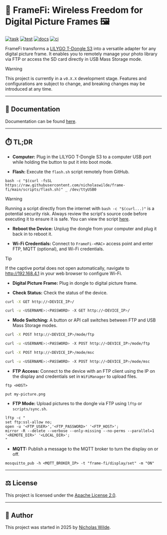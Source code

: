 # :signal_strength: FrameFi: Wireless Freedom for Digital Picture Frames :framed_picture:
[![task](https://img.shields.io/badge/Task-Enabled-brightgreen?style=for-the-badge&logo=task&logoColor=white)](https://taskfile.dev/#/)
[![test](https://img.shields.io/github/actions/workflow/status/nicholaswilde/frame-fi/test.yaml?label=test&style=for-the-badge&branch=main)](https://github.com/nicholaswilde/frame-fi/actions/workflows/test.yaml)
[![docs](https://img.shields.io/github/actions/workflow/status/nicholaswilde/frame-fi/docs.yaml?label=docs&style=for-the-badge&branch=main)](https://github.com/nicholaswilde/frame-fi/actions/workflows/docs.yaml)
[![ci](https://img.shields.io/github/actions/workflow/status/nicholaswilde/frame-fi/ci.yaml?label=ci&style=for-the-badge&branch=v0.1.0)](https://github.com/nicholaswilde/frame-fi/actions/workflows/ci.yaml)

FrameFi transforms a [LILYGO T-Dongle S3][1] into a versatile adapter for any digital picture frame. It enables you to remotely manage your photo library via FTP or access the SD card directly in USB Mass Storage mode.

> [!WARNING]
> This project is currently in a `v0.X.X` development stage. Features and configurations are subject to change, and breaking changes may be introduced at any time.

---

## :book: Documentation

Documentation can be found [here][2].

---

## :stopwatch: TL;DR

- **Computer:** Plug in the LILYGO T-Dongle S3 to a computer USB port while holding the button to put it into boot mode.

- **Flash:** Execute the `flash.sh` script remotely from GitHub.

```shell
bash -c "$(curl -fsSL https://raw.githubusercontent.com/nicholaswilde/frame-fi/main/scripts/flash.sh)" _ /dev/ttyUSB0
```

> [!WARNING]
> Running a script directly from the internet with `bash -c "$(curl...)"` is a potential security risk. Always review the script's source code before executing it to ensure it is safe. You can view the script [here](https://github.com/nicholaswilde/frame-fi/blob/main/scripts/flash.sh).

- **Reboot the Device:** Unplug the dongle from your computer and plug it back in to reboot it.

- **Wi-Fi Credentials:** Connect to `FrameFi-<MAC>` access point and enter FTP, MQTT (optional), and Wi-Fi credentials.

> [!TIP]
> If the captive portal does not open automatically, navigate to http://192.168.4.1 in your web browser to configure Wi-Fi.

- **Digital Picture Frame:** Plug in dongle to digital picture frame.

- **Check Status:** Check the status of the device.

```sh
curl -X GET http://<DEVICE_IP>/
```

```sh
curl -u <USERNAME>:<PASSWORD> -X GET http://<DEVICE_IP>/
```

- **Mode Switching:** A button or API call switches between FTP and USB Mass Storage modes.

```sh
curl -X POST http://<DEVICE_IP>/mode/ftp
```

```sh
curl -u <USERNAME>:<PASSWORD> -X POST http://<DEVICE_IP>/mode/ftp
```

```sh
curl -X POST http://<DEVICE_IP>/mode/msc
```

```sh
curl -u <USERNAME>:<PASSWORD> -X POST http://<DEVICE_IP>/mode/msc
```

- **FTP Access:** Connect to the device with an FTP client using the IP on the display and credentials set in `WiFiManager` to upload files.

```shell
ftp <HOST>
```

```shell
put my-picture.png
```

- **FTP Mode:** Upload pictures to the dongle via FTP using `lftp` or `scripts/sync.sh`.

```shell
lftp -c "
set ftp:ssl-allow no;
open -u '<FTP_USER>','<FTP_PASSWORD>' '<FTP_HOST>';
mirror -R --delete --verbose --only-missing --no-perms --parallel=1 '<REMOTE_DIR>' '<LOCAL_DIR>';
"
```

- **MQTT:** Publish a message to the MQTT broker to turn the display on or off.

```shell
mosquitto_pub -h <MQTT_BROKER_IP> -t "frame-fi/display/set" -m "ON"
```

---

## :balance_scale: License

This project is licensed under the [Apache License 2.0](./LICENSE).

---

## :pencil: Author

This project was started in 2025 by [Nicholas Wilde](https://github.com/nicholaswilde/).

[1]: <https://lilygo.cc/products/t-dongle-s3>
[2]: <https://nicholaswilde.io/frame-fi>
